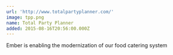 ```yaml
---
url: 'http://www.totalpartyplanner.com/'
image: tpp.png
name: Total Party Planner
added: 2015-08-16T20:56:00.000Z
---
```

Ember is enabling the modernization of our food catering system